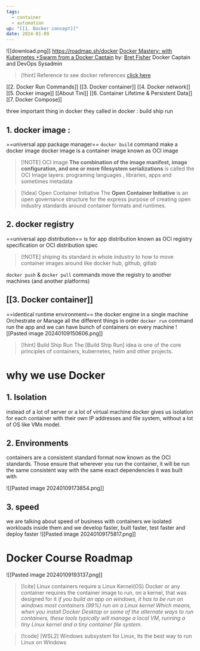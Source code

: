 ```yaml
---
tags:
  - container
  - automation
up: "[[1. Docker concept]]"
date: 2024-01-09
---
```

![[download.png]]
https://roadmap.sh/docker
[Docker Mastery: with Kubernetes +Swarm from a Docker Captain](https://www.udemy.com/course/docker-mastery/)
by: [Bret Fisher](https://www.udemy.com/user/bretfisher/) Docker Captain and DevOps Sysadmin


> [!hint] Reference
> to see docker references [click here](https://docs.docker.com/reference/)

[[2. Docker Run Commands]]
[[3. Docker container]]
[[4. Docker network]]
[[5. Docker image]]
[[About Tini]]
[[6. Container Lifetime & Persistent Data]]
[[7. Docker Compose]]

three important thing in docker 
they called in docker : build ship run
## 1. docker image : 
==universal app package manager==
`docker build` command make a docker image
docker image is a container image known as OCI image
> [!NOTE] OCI image
> **The combination of the image manifest, image configuration, and one or more filesystem serializations** is called the OCI Image layers: programing languages , libraries, apps and sometimes metadata

> [!idea] Open Container Initiative
The **Open Container Initiative** is an open governance structure for the express purpose of creating open industry standards around container formats and runtimes. 
## 2. docker registry
==universal app distribution==
is for app distribution known as OCI registry specification or OCI distribution spec
> [!NOTE] shiping
> its standard in whole industry to how to move container images around
like docker hub, github, gitlab

`docker push` & `docker pull` commands move the registry to another machines (and another platforms)

## [[3. Docker container]]
==identical runtime environment==
the docker engine in a single machine Orchestrate or Manage all the different things in order
`docker run` command run the app 
and we can have bunch of containers on every machine
![[Pasted image 20240109150606.png]]


> [!hint] Build Ship Run
>  The [Build Ship Run] idea is one of the core principles of containers, kubernetes, helm and other projects.


# why we use Docker
## 1. Isolation
instead of a lot of server or a lot of virtual machine docker gives us isolation for each container with their own IP addresses and file system, without a lot of OS like VMs model.
## 2. Environments
containers are a consistent standard format now known as the OCI standards. Those ensure that wherever you run the container, it will be run the same consistent way with the same exact dependencies it was built with

![[Pasted image 20240109173854.png]]

## 3. speed
we are talking about speed of  business
with containers we isolated workloads inside them and we develop faster, built faster, test faster and deploy faster
![[Pasted image 20240109175817.png]]

# Docker Course Roadmap
![[Pasted image 20240109193137.png]]

  > [!cite] Linux containers require a Linux Kernel(OS) 
>  Docker or any container requires the container image to run, on a kernel, that was designed for it
>  *if you build an app on windows, it has to be run on windows*
>  *most containers (99%) run on a Linux kernel Which means, when you install Docker Desktop or some of the alternate ways to run containers, these tools typically will manage a local VM, running a tiny Linux kernel and a tiny container file system.*

> [!code] [WSL2]
> Windows subsystem for Linux, its the best way to run Linux on Windows

